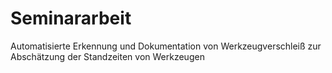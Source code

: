 # Seminararbeit
Automatisierte Erkennung und Dokumentation von Werkzeugverschleiß zur Abschätzung der Standzeiten von Werkzeugen
